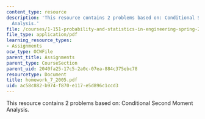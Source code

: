 ```yaml
---
content_type: resource
description: 'This resource contains 2 problems based on: Conditional Second Moment
  Analysis.'
file: /courses/1-151-probability-and-statistics-in-engineering-spring-2005/ac58c882b974f870e117e5d896c1ccd3_homework_7_2005.pdf
file_type: application/pdf
learning_resource_types:
- Assignments
ocw_type: OCWFile
parent_title: Assignments
parent_type: CourseSection
parent_uid: 2040fa25-17c5-2a0c-07ea-884c375ebc78
resourcetype: Document
title: homework_7_2005.pdf
uid: ac58c882-b974-f870-e117-e5d896c1ccd3
---
```

This resource contains 2 problems based on: Conditional Second Moment Analysis.

